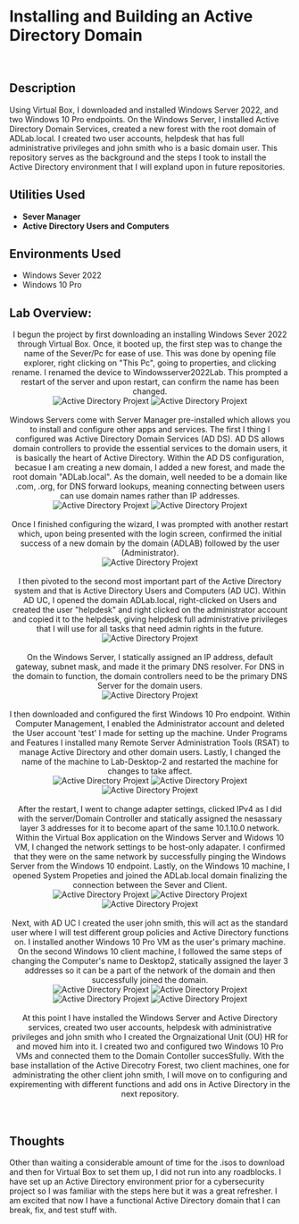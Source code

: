 <h1>Installing and Building an Active Directory Domain</h1>

<br />
<h2>Description</h2>
Using Virtual Box, I downloaded and installed Windows Server 2022, and two Windows 10 Pro endpoints. On the Windows Server, I installed Active Directory Domain Services, created a new forest with the root domain of ADLab.local. I created two user accounts, helpdesk that has full administrative privileges and john smith who is a basic domain user. This repository serves as the background and the steps I took to install the Active Directory environment that I will expland upon in future repositories.

<h2>Utilities Used</h2>

- <b>Sever Manager</b> 
- <b>Active Directory Users and Computers</b>

<h2>Environments Used </h2>

- </b>Windows Sever 2022</b>
- </b>Windows 10 Pro</b>

<h2>Lab Overview:</h2>

<p align="center">
I begun the project by first downloading an installing Windows Sever 2022 through Virtual Box. Once, it booted up, the first step was to change the name of the Sever/Pc for ease of use. This was done by opening file explorer, right clicking on "This Pc", going to properties, and clicking rename. I renamed the device to Windowsserver2022Lab. This prompted a restart of the server and upon restart, can confirm the name has been changed.<br/>
<img src="https://github.com/user-attachments/assets/6ff6a1b8-5f1d-494f-9f6d-d4dce962c462" alt="Active Directory Projext"/>
<img src="https://github.com/user-attachments/assets/fbfbb16a-8cb3-4058-a1fa-d48f11aadfdd" alt="Active Directory Projext"/>
<br />
<br />
Windows Servers come with Server Manager pre-installed which allows you to install and configure other apps and services. The first I thing I configured was Active Directory Domain Services (AD DS). AD DS allows domain controllers to provide the essential services to the domain users, it is basically the heart of Active Directory. Within the AD DS configuration, becasue I am creating a new domain, I added a new forest, and made the root domain "ADLab.local". As the domain, well needed to be a domain like .com, .org, for DNS forward lookups, meaning connecting between users can use domain names rather than IP addresses.<br/>
<img src="https://github.com/user-attachments/assets/0a7ad493-1d49-404e-9014-520f78dbbcd0" alt="Active Directory Projext"/>
<img src="https://github.com/user-attachments/assets/e22f6cbf-968f-49c9-b742-186dadb97445" alt="Active Directory Projext"/>
<br />
<br />
Once I finished configuring the wizard, I was prompted with another restart which, upon being presented with the login screen, confirmed the initial success of a new domain by the domain (ADLAB) followed by the user (Administrator).<br/>
<img src="https://github.com/user-attachments/assets/66b47822-159b-4823-b288-5f7ea0055b93" alt="Active Directory Projext"/>
<br />
<br />
I then pivoted to the second most important part of the Active Directory system and that is Active Directory Users and Computers (AD UC). Within AD UC, I opened the domain ADLab.local, right-clicked on Users and created the user "helpdesk" and right clicked on the administrator account and copied it to the helpdesk, giving helpdesk full administrative privileges that I will use for all tasks that need admin rights in the future.<br/>
<img src="https://github.com/user-attachments/assets/1bea91cb-7b8a-4e0c-bd0e-3c33f71d1fcf" alt="Active Directory Projext"/>
<br />
<br />
On the Windows Server, I statically assigned an IP address, default gateway, subnet mask, and made it the primary DNS resolver. For DNS in the domain to function, the domain controllers need to be the primary DNS Server for the domain users.<br/>
<img src="https://github.com/user-attachments/assets/fc1a5f20-f3b2-4313-81c6-f70120a00a00" alt="Active Directory Projext"/>
<br />
<br />
I then downloaded and configured the first Windows 10 Pro endpoint. Within Computer Management, I enabled the Administrator account and deleted the User account 'test' I made for setting up the machine. Under Programs and Features I installed many Remote Server Administration Tools (RSAT) to manage Active Directory and other domain users. Lastly, I changed the name of the machine to Lab-Desktop-2 and restarted the machine for changes to take affect.<br/>
<img src="https://github.com/user-attachments/assets/b2cbd210-0862-429b-a98d-3b670ea0bd9b" alt="Active Directory Projext"/>
<img src="https://github.com/user-attachments/assets/29cb2ce0-9689-48fe-9e87-81db81f34b78" alt="Active Directory Projext"/>
<img src="https://github.com/user-attachments/assets/eec79ddc-5d17-414f-ae5d-2a8935986f6a" alt="Active Directory Projext"/>
<br />
<br />
After the restart, I went to change adapter settings, clicked IPv4 as I did with the server/Domain Controller and statically assigned the nesassary layer 3 addresses for it to become apart of the same 10.1.10.0 network. Within the Virtual Box application on the Windows Server and Widows 10 VM, I changed the network settings to be host-only adapater. I confirmed that they were on the same network by successfully pinging the Windows Server from the Windows 10 endpoint. Lastly, on the Windows 10 machine, I opened System Propeties and joined the ADLab.local domain finalizing the connection between the Sever and Client.<br/>
<img src="https://github.com/user-attachments/assets/1c50f6d6-9a05-4cdc-9b8b-54947db711bf" alt="Active Directory Projext"/>
<img src="https://github.com/user-attachments/assets/2744ba93-5cd1-4595-80ef-e178263a1542" alt="Active Directory Projext"/>
<img src="https://github.com/user-attachments/assets/445c3324-b36d-4b6b-8c51-108b97b8eb3e" alt="Active Directory Projext"/>
<br />
<br />
Next, with AD UC I created the user john smith, this will act as the standard user where I will test different group policies and Active Directory functions on. I installed another Windows 10 Pro VM as the user's primary machine. On the second Windows 10 client machine, I followed the same steps of changing the Computer's name to Desktop2, statically assigned the layer 3 addresses so it can be a part of the network of the domain and then successfully joined the domain.<br/>
<img src="https://github.com/user-attachments/assets/b2977214-b297-4d4e-bef8-498a56584b35" alt="Active Directory Projext"/>
<img src="https://github.com/user-attachments/assets/a78f210f-14a8-4c0f-abc0-a3c6b104c935" alt="Active Directory Projext"/>
<img src="https://github.com/user-attachments/assets/fece4b68-a915-46d5-b40d-f6e027e60e2c" alt="Active Directory Projext"/>
 <img src="https://github.com/user-attachments/assets/10f99e0b-987d-41a1-ba98-3f298fc3f617" alt="Active Directory Projext"/>
<br />
<br />
At this point I have installed the Windows Server and Active Directory services, created two user accounts, helpdesk with administrative privileges and john smith who I created the Orgnaizational Unit (OU) HR for and moved him into it. I created two and configured two Windows 10 Pro VMs and connected them to the Domain Contoller succesSfully. With the base installation of the Active Direcotry Forest, two client machines, one for administrating the other client john smith, I will move on to configuring and expirementing with different functions and add ons in Active Directory in the next repository.<br/>
<br />
<br />



<h2>Thoughts</h2>
Other than waiting a considerable amount of time for the .isos to download and then for Virtual Box to set them up, I did not run into any roadblocks. I have set up an Active Directory environment prior for a cybersecurity project so I was familiar with the steps here but it was a great refresher. I am excited that now I have a functional Active Directory domain that I can break, fix, and test stuff with.
<!--
 ```diff
- text in red
+ text in green
! text in orange
# text in gray
@@ text in purple (and bold)@@
```
--!>
